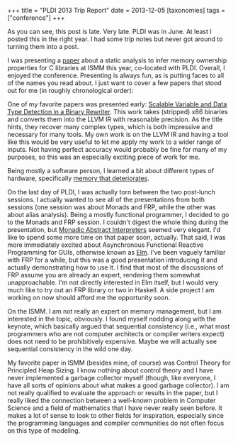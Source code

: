 +++
title = "PLDI 2013 Trip Report"
date = 2013-12-05
[taxonomies]
tags = ["conference"]
+++

As you can see, this post is late.  Very late.  PLDI was in June.  At
least I posted this in the right year.  I had some trip notes but never got around to turning them into a post.

I was presenting a
[paper](http://pages.cs.wisc.edu/~travitch/ismm-2013/) about a static
analysis to infer memory ownership properties for C libraries at ISMM
this year, co-located with PLDI.  Overall, I enjoyed the conference.
Presenting is always fun, as is putting faces to all of the names you
read about.  I just want to cover a few papers that stood out for me
(in roughly chronological order):

One of my favorite papers was presented early: [Scalable Variable and
Data Type Detection in a Binary Rewriter](http://dl.acm.org/citation.cfm?id=2462165).  This work takes
(stripped) x86 binaries and converts them into the LLVM IR with
reasonable precision.  As the title hints, they recover many complex
types, which is both impressive and necessary for many tools.  My own
work is on the LLVM IR and having a tool like this would be very
useful to let me apply my work to a wider range of inputs.  Not having
perfect accuracy would probably be fine for many of my purposes, so
this was an especially exciting piece of work for me.

Being mostly a software person, I learned a bit about different types of hardware, specifically [memory that deteriorates](http://dl.acm.org/citation.cfm?doid=2462156.2462171).

On the last day of PLDI, I was actually torn between the two
post-lunch sessions.  I actually wanted to see all of the
presentations from both sessions (one session was about Monads and
FRP, while the other was about alias analysis).  Being a mostly
functional programmer, I decided to go to the Monads and FRP session.
I couldn't digest the whole thing during the presentation, but [Monadic
Abstract Interpreters](http://dl.acm.org/citation.cfm?id=2491979)
seemed very elegant.  I'd like to spend some more time on that paper
soon, actually.  That said, I was more immediately excited about
Asynchronous Functional Reactive Programming for GUIs, otherwise known
as [Elm](http://elm-lang.org/).  I've been vaguely familiar with FRP
for a while, but this was a good presentation introducing it and
actually demonstrating how to use it.  I find that most of the
discussions of FRP assume you are already an expert, rendering them
somewhat unapproachable.  I'm not directly interested in Elm itself,
but I would very much like to try out an FRP library or two in
Haskell.  A side project I am working on now should afford me the
opportunity soon.

On the ISMM.  I am not really an expert on memory management, but I am
interested in the topic, obviously.  I found myself nodding along with
the keynote, which basically argued that sequential consistency (i.e.,
what most programmers who are not computer architects or compiler
writers expect) does not need to be prohibitively expensive.  Maybe we
will actually see sequential consistency in the wild one day.

My favorite paper in ISMM (besides mine, of course) was Control Theory
for Principled Heap Sizing.  I know nothing about control theory and I
have never implemented a garbage collector myself (though, like
everyone, I have all sorts of opinions about what makes a good garbage
collector).  I am not really qualified to evaluate the approach or
results in the paper, but I really liked the connection between a
well-known problem in Computer Science and a field of mathematics that
I have never really seen before.  It makes a lot of sense to look to
other fields for inspiration, especially since the programming
languages and compiler communities do not often focus on this type of
modeling.

